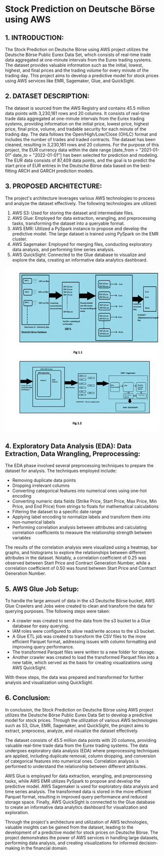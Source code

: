 # Stock Prediction on Deutsche Börse using AWS

## 1. INTRODUCTION:
The Stock Prediction on Deutsche Börse using AWS project utilizes the Deutsche Börse Public Eurex Data Set, which consists of real-time trade data aggregated at one-minute intervals from the Eurex trading systems. The dataset provides valuable information such as the initial, lowest, highest, and final prices and the trading volume for every minute of the trading day. This project aims to develop a predictive model for stock prices using AWS services like EMR, Sagemaker, Glue, and QuickSight. 


## 2. DATASET DESCRIPTION:
The dataset is sourced from the AWS Registry and contains 45.5 million data points with 3,230,161 rows and 20 columns. It consists of real-time trade data aggregated at one-minute intervals from the Eurex trading systems, providing information on the initial price, lowest price, highest price, final price, volume, and tradable security for each minute of the trading day. The data follows the Open/High/Low/Close (OHLC) format and includes the number of trades and traded contracts. The dataset has been cleaned, resulting in 3,230,161 rows and 20 columns. For the purpose of this project, the EUR currency data within the date range [date_from = "2021-01-01" date_to = "2022-01-01"] has been selected for prediction and modeling. The EUR data consists of 87,409 data points, and the goal is to predict the start price of EUR entries in the Deutsche Börse data based on the best-fitting ARCH and GARCH prediction models.

## 3. PROPOSED ARCHITECTURE: 

The project's architecture leverages various AWS technologies to process and analyze the dataset effectively. The following technologies are utilized:

1. AWS S3: Used for storing the dataset and intermediate files.
2. AWS Glue: Employed for data extraction, wrangling, and preprocessing tasks, transforming the dataset into a queryable format.
3. AWS EMR: Utilized a PySpark instance to propose and develop the predictive model. The large dataset is trained using PySpark on the EMR cluster.
4. AWS Sagemaker: Employed for merging files, conducting exploratory data analysis, and performing time series analysis.
5. AWS QuickSight: Connected to the Glue database to visualize and explore the data, creating an informative data analytics dashboard.


![architecture](/pic.png)

## 4. Exploratory Data Analysis (EDA): Data Extraction, Data Wrangling, Preprocessing:

The EDA phase involved several preprocessing techniques to prepare the dataset for analysis. The techniques employed include:

- Removing duplicate data points
- Dropping irrelevant columns
- Converting categorical features into numerical ones using one-hot encoding
- Converting numeric data fields (Strike Price, Start Price, Max Price, Min Price, and End Price) from strings to floats for mathematical calculations
- Filtering the dataset to a specific date range
- Applying label encoding to normalize labels and transform them into non-numerical labels
- Performing correlation analysis between attributes and calculating correlation coefficients to measure the relationship strength between variables

The results of the correlation analysis were visualized using a heatmap, bar graphs, and histograms to explore the relationships between different attributes in the dataset. Notably, a correlation coefficient of 0.25 was observed between Start Price and Contract Generation Number, while a correlation coefficient of 0.50 was found between Start Price and Contract Generation Number.


## 5. AWS Glue Job Setup:

To handle the large amount of data in the s3 Deutsche Börse bucket, AWS Glue Crawlers and Jobs were created to clean and transform the data for querying purposes. The following steps were taken:

- A crawler was created to send the data from the s3 bucket to a Glue database for easy querying.
- IAM roles were configured to allow read/write access to the s3 bucket.
- A Glue ETL job was created to transform the CSV files to the more efficient Parquet format, addressing issues with column formatting and improving query performance.
- The transformed Parquet files were written to a new folder for storage.
- Another crawler was created to load the transformed Parquet files into a new table, which served as the basis for creating visualizations using AWS QuickSight.

With these steps, the data was prepared and transformed for further analysis and visualization using QuickSight.

## 6. Conclusion:

In conclusion, the Stock Prediction on Deutsche Börse using AWS project utilizes the Deutsche Börse Public Eurex Data Set to develop a predictive model for stock prices. Through the utilization of various AWS technologies such as S3, Glue, EMR, Sagemaker, and QuickSight, the project aims to extract, preprocess, analyze, and visualize the dataset effectively.

The dataset consists of 45.5 million data points with 20 columns, providing valuable real-time trade data from the Eurex trading systems. The data undergoes exploratory data analysis (EDA) where preprocessing techniques are applied, including duplicate removal, column dropping, and conversion of categorical features into numerical ones. Correlation analysis is performed to understand the relationship between different attributes.

AWS Glue is employed for data extraction, wrangling, and preprocessing tasks, while AWS EMR utilizes PySpark to propose and develop the predictive model. AWS Sagemaker is used for exploratory data analysis and time series analysis. The transformed data is stored in the more efficient Parquet format, resulting in improved query performance and reduced storage space. Finally, AWS QuickSight is connected to the Glue database to create an informative data analytics dashboard for visualization and exploration.

Through the project's architecture and utilization of AWS technologies, valuable insights can be gained from the dataset, leading to the development of a predictive model for stock prices on Deutsche Börse. The project demonstrates the power of AWS services in handling large datasets, performing data analysis, and creating visualizations for informed decision-making in the financial domain.
